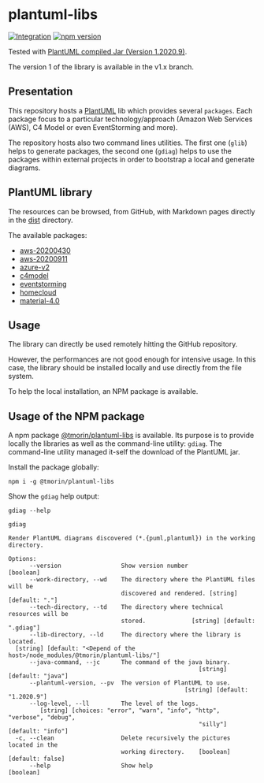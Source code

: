 # plantuml-libs

[![Integration](https://github.com/tmorin/plantuml-libs/workflows/Integration/badge.svg?branch=master)](https://github.com/tmorin/plantuml-libs/actions?query=workflow%3AIntegration+branch%3Amaster)
[![npm version](https://badge.fury.io/js/%40tmorin%2Fplantuml-libs.svg)](https://badge.fury.io/js/%40tmorin%2Fplantuml-libs)

Tested with [PlantUML compiled Jar (Version 1.2020.9)](https://plantuml.com/download).

The version 1 of the library is available in the v1.x branch.

## Presentation

This repository hosts a [PlantUML] lib which provides several `packages`.
Each package focus to a particular technology/approach (Amazon Web Services (AWS), C4 Model or even EventStorming and more).

The repository hosts also two command lines utilities.
The first one (`glib`) helps to generate packages, the second one (`gdiag`) helps to use the packages within external projects in order to bootstrap a local and generate diagrams.

## PlantUML library

The resources can be browsed, from GitHub, with Markdown pages directly in the [dist](dist/README.md) directory.

The available packages:

- [aws-20200430](dist/aws-20200430/README.md)
- [aws-20200911](dist/aws-20200911/README.md)
- [azure-v2](dist/azure-v2/README.md)
- [c4model](dist/c4model/README.md)
- [eventstorming](dist/eventstorming/README.md)
- [homecloud](dist/homecloud/README.md)
- [material-4.0](dist/material-4.0/README.md)

[PlantUML]: https://plantuml.com

## Usage

The library can directly be used remotely hitting the GitHub repository.

However, the performances are not good enough for intensive usage.
In this case, the library should be installed locally and use directly from the file system.

To help the local installation, an NPM package is available.

## Usage of the NPM package

A npm package [@tmorin/plantuml-libs](https://www.npmjs.com/package/@tmorin/plantuml-libs) is available.
Its purpose is to provide locally the libraries as well as the command-line utility: `gdiag`.
The command-line utility managed it-self the download of the PlantUML jar.

Install the package globally:
```shell script
npm i -g @tmorin/plantuml-libs
```

Show the `gdiag` help output:
```shell script
gdiag --help
```

```
gdiag

Render PlantUML diagrams discovered (*.{puml,plantuml}) in the working
directory.

Options:
      --version                 Show version number                    [boolean]
      --work-directory, --wd    The directory where the PlantUML files will be
                                discovered and rendered. [string] [default: "."]
      --tech-directory, --td    The directory where technical resources will be
                                stored.             [string] [default: ".gdiag"]
      --lib-directory, --ld     The directory where the library is located.
  [string] [default: "<Depend of the host>/node_modules/@tmorin/plantuml-libs/"]
      --java-command, --jc      The command of the java binary.
                                                      [string] [default: "java"]
      --plantuml-version, --pv  The version of PlantUML to use.
                                                  [string] [default: "1.2020.9"]
      --log-level, --ll         The level of the logs.
         [string] [choices: "error", "warn", "info", "http", "verbose", "debug",
                                                      "silly"] [default: "info"]
  -c, --clean                   Delete recursively the pictures located in the
                                working directory.    [boolean] [default: false]
      --help                    Show help                              [boolean]
```